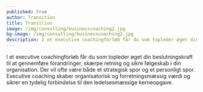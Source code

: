 ```yaml
---
published: true
author: Transition
title: Transition
image: /img/consulting/businesscoaching2.jpg
bg-image: /img/consulting/businesscoaching2.jpg
description: I et executive coachingforløb får du som topleder øget din handlekraft og beslutningskompetence til at gennemføre forandringer, skærpe retning og sikre følgeskab i din organisation. Et executive coachingforløb er for dig der sidder i en toplederpost og har brug for at få styrket din indre handlekraft i din rolle som leder.
---
```


I et executive coachingforløb får du som topleder øget din beslutningskraft til at gennemføre forandringer, skærpe retning og sikre følgeskab i din organisation. Der vil ofte være både et strategisk spor og et personligt spor. Executive coaching skaber organisatorisk og forretningsmæssig værdi og sikrer en tydelig forbindelse til den ledelsesmæssige kerneopgave.